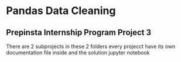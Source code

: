 # Pandas Data Cleaning
## Prepinsta Internship Program Project 3
There are 2 subprojects in these 2 folders every projecct have its own documentation file inside and the solution jupyter notebook
